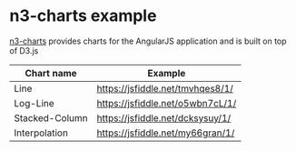 # n3-charts example

[n3-charts](https://github.com/n3-charts) provides charts for the AngularJS application and is built on top of D3.js

|Chart name|Example|
|---|---|
|Line|https://jsfiddle.net/tmvhqes8/1/|
|Log-Line|https://jsfiddle.net/o5wbn7cL/1/|
|Stacked-Column|https://jsfiddle.net/dcksysuy/1/|
|Interpolation|https://jsfiddle.net/my66gran/1/|